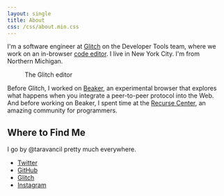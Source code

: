 ```yaml
---
layout: single
title: About
css: /css/about.min.css
---
```


<p class="large-text">
  I'm a software engineer at
  <a href="https://glitch.com">Glitch</a> on the Developer Tools team, where we work on an in-browser <a href="https://glitch.com/edit">code editor</a>. I
  live in New York City. I'm from Northern Michigan.
</p>

<figure>
  <img src="/images/blog/im-joining-glitch/glitch-editor.png" alt="" />
  <figcaption>The Glitch editor</figcaption>
</figure>

 Before Glitch, I worked on [Beaker](https://beakerbrowser.com/about), an experimental browser that explores what happens when you integrate a peer-to-peer protocol into the Web. And before working on Beaker, I spent time at the [Recurse Center](https://www.recurse.com), an amazing community for programmers.

<p class="rc-scout"></p>

## Where to Find Me

I go by @taravancil pretty much everywhere.

- [Twitter](https://twitter.com/taravancil)
- [GitHub](https://github.com/taravancil)
- [Glitch](https://glitch.com/@taravancil)
- [Instagram](https://instagram.com/taravancil)

<script src="https://www.recurse-scout.com/loader.js?t=0dcb1e3c1156a3fd0bda3cd94cfb434f"></script>
